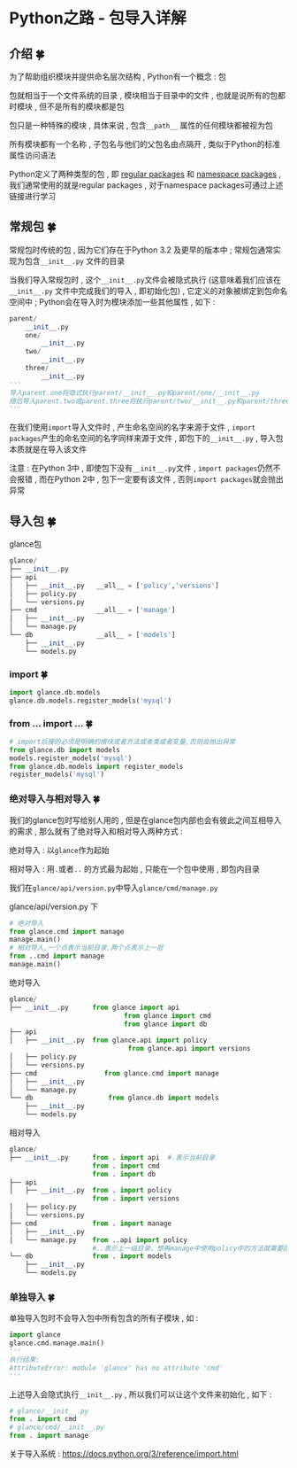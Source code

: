 # Python之路 - 包导入详解

## 介绍  🍀

为了帮助组织模块并提供命名层次结构 , Python有一个概念 : 包

包就相当于一个文件系统的目录 , 模块相当于目录中的文件 , 也就是说所有的包都时模块 , 但不是所有的模块都是包

包只是一种特殊的模块 , 具体来说 , 包含`__path__` 属性的任何模块都被视为包

所有模块都有一个名称 , 子包名与他们的父包名由点隔开 , 类似于Python的标准属性访问语法

Python定义了两种类型的包 , 即 [regular packages](https://docs.python.org/3/glossary.html#term-regular-package) 和  [namespace packages](https://docs.python.org/3/glossary.html#term-namespace-package) , 我们通常使用的就是regular packages , 对于namespace packages可通过上述链接进行学习

## 常规包  🍀

常规包时传统的包 , 因为它们存在于Python 3.2 及更早的版本中 ; 常规包通常实现为包含`__init__.py` 文件的目录 

当我们导入常规包时 , 这个`__init__.py`文件会被隐式执行 (这意味着我们应该在`__init__.py` 文件中完成我们的导入 , 即初始化包) , 它定义的对象被绑定到包命名空间中 ; Python会在导入时为模块添加一些其他属性 , 如下 : 

```python
parent/
    __init__.py
    one/
        __init__.py
    two/
        __init__.py
    three/
        __init__.py
'''
导入parent.one将隐式执行parent/__init__.py和parent/one/__init__.py
随后导入parent.two或parent.three将执行parent/two/__init__.py和parent/three/__init__.py
'''
```

在我们使用`import`导入文件时 , 产生命名空间的名字来源于文件 , `import packages`产生的命名空间的名字同样来源于文件 , 即包下的`__init__.py` , 导入包本质就是在导入该文件

注意 : 在Python 3中 , 即使包下没有`__init__.py`文件 , `import packages`仍然不会报错 , 而在Python 2中 , 包下一定要有该文件 , 否则`import packages`就会抛出异常 

## 导入包  🍀

glance包

```python
glance/                   
├── __init__.py      
├── api                  
│   ├── __init__.py   __all__ = ['policy','versions'] 
│   ├── policy.py
│   └── versions.py
├── cmd               __all__ = ['manage']    
│   ├── __init__.py
│   └── manage.py    
└── db                __all__ = ['models']              
    ├── __init__.py
    └── models.py
```

### import  🍀

```python
import glance.db.models
glance.db.models.register_models('mysql') 
```

### from ... import ...  🍀

```python
# import后接的必须是明确的模块或者方法或者类或者变量,否则会抛出异常
from glance.db import models
models.register_models('mysql')
from glance.db.models import register_models
register_models('mysql')
```

### 绝对导入与相对导入  🍀

我们的glance包时写给别人用的 , 但是在glance包内部也会有彼此之间互相导入的需求 , 那么就有了绝对导入和相对导入两种方式 : 

绝对导入 : 以`glance`作为起始

相对导入 : 用`.`或者`..` 的方式最为起始 , 只能在一个包中使用 , 即包内目录

我们在`glance/api/version.py`中导入`glance/cmd/manage.py`

glance/api/version.py 下

```python
# 绝对导入
from glance.cmd import manage
manage.main()
# 相对导入,一个点表示当前目录,两个点表示上一层
from ..cmd import manage
manage.main()
```

绝对导入

```python
glance/                   
├── __init__.py      from glance import api
                             from glance import cmd
                             from glance import db
├── api                  
│   ├── __init__.py  from glance.api import policy
                              from glance.api import versions
│   ├── policy.py
│   └── versions.py
├── cmd                 from glance.cmd import manage
│   ├── __init__.py
│   └── manage.py
└── db                   from glance.db import models
    ├── __init__.py
    └── models.py
```

相对导入

```python
glance/                   
├── __init__.py      from . import api  #.表示当前目录
                     from . import cmd
                     from . import db
├── api                  
│   ├── __init__.py  from . import policy
                     from . import versions
│   ├── policy.py
│   └── versions.py
├── cmd              from . import manage
│   ├── __init__.py
│   └── manage.py    from ..api import policy   
                     #..表示上一级目录，想再manage中使用policy中的方法就需要回到上一级glance目录往下找api包，从api导入policy
└── db               from . import models
    ├── __init__.py
    └── models.py
```
### 单独导入  🍀

单独导入包时不会导入包中所有包含的所有子模块 , 如 :

```python
import glance
glance.cmd.manage.main()
'''
执行结果:
AttributeError: module 'glance' has no attribute 'cmd'
'''
```

上述导入会隐式执行`__init__.py` , 所以我们可以让这个文件来初始化 , 如下 : 

```python
# glance/__init__.py
from . import cmd
# glance/cmd/__init__.py
from . import manage
```

关于导入系统 : https://docs.python.org/3/reference/import.html